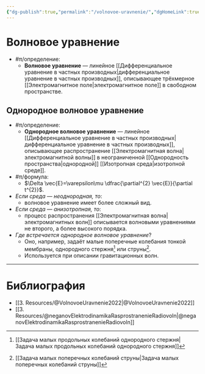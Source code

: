 ```yaml
---
{"dg-publish":true,"permalink":"/volnovoe-uravnenie/","dgHomeLink":true,"dgPassFrontmatter":false}
---
```



# Волновое уравнение

- #π/определение:
	- **Волновое уравнение** — линейное [[Дифференциальное уравнение в частных производных|дифференциальное уравнение в частных производных]], описывающее трёхмерное [[Электромагнитное поле|электромагнитное поле]] в свободном пространстве.

## Однородное волновое уравнение

- #π/определение:
	- **Однородное волновое уравнение** — линейное [[Дифференциальное уравнение в частных производных|дифференциальное уравнение в частных производных]], описывающее распространение [[Электромагнитная волна|электромагнитной волны]] в неограниченной [[Однородность пространства|однородной]] [[Изотропная среда|изотропной среде]].
- #π/формула:
	- $\Delta \vec{E}=\varepsilon\mu \dfrac{\partial^{2} \vec{E}}{\partial t^{2}}$.
- *Если среда — неоднородная, то*:
	- волновое уравнение имеет более сложный вид.
- *Если среда — анизотропная, то*:
	- процесс распространения [[Электромагнитная волна|электромагнитных волн]] описывается волновыми уравнениями не второго, а более высокого порядка.
- *Где встречается однородное волновое уравнение*?
	- Оно, например, задаёт малые поперечные колебания тонкой мембраны, однородного стержня[^1] или струны[^2].
	- Используется при описании гравитационных волн.

---

# Библиография

- [[3. Resources/@VolnovoeUravnenie2022|@VolnovoeUravnenie2022]]
- [[3. Resources/@neganovElektrodinamikaRasprostranenieRadiovoln|@neganovElektrodinamikaRasprostranenieRadiovoln]]

[^1]: [[Задача малых продольных колебаний однородного стержня|Задача малых продольных колебаний однородного стержня]]
[^2]: [[Задача малых поперечных колебаний струны|Задача малых поперечных колебаний струны]]